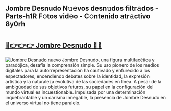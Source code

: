 ## Jombre Desnudo N𝚞𝚎vos desn𝚞dos filtr𝚊dos - Parts-h1R F𝚘tos vid𝚎o - C𝚘ntenido atr𝚊ctivo 8y0rh

# <h2><a href="http://mb5jes3.tromn.icu/?c=Jombre+Desnudo">🔗👉👉👉 Jombre Desnudo 🔗🔗</a></h2>

[![Jombre Desnudo nuevo](https://i.imgur.com/pEAQMta.gif)](http://mb5jes3.tromn.icu/?c=Jombre+Desnudo)
Jombre Desnudo, una figura multifacética y paradójica, desafía la comprensión simple. Su uso pionero de los medios digitales para la autorrepresentación ha cautivado y enfurecido a los espectadores, encendiendo debates sobre la identidad, la expresión artística y la naturaleza evolutiva de las sociedades en línea. A pesar de la ambigüedad de sus objetivos futuros, su papel en la configuración del mundo virtual es incuestionable. Impulsada por una determinación inquebrantable y un carisma innegable, la presencia de Jombre Desnudo en el universo virtual no tiene paralelo.
